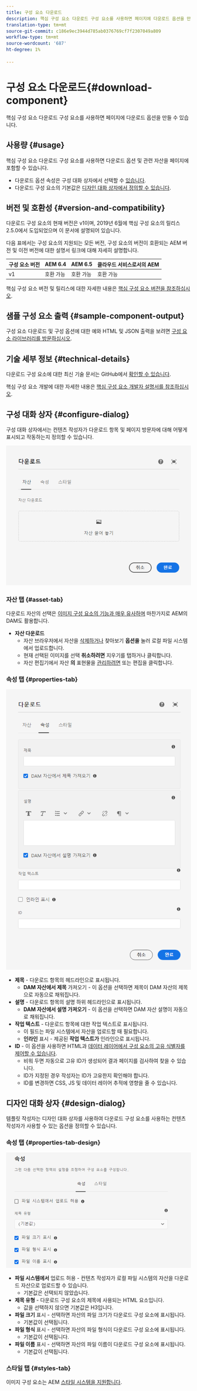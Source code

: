 ```yaml
---
title: 구성 요소 다운로드
description: 핵심 구성 요소 다운로드 구성 요소를 사용하면 페이지에 다운로드 옵션을 만들 수 있습니다.
translation-type: tm+mt
source-git-commit: c186e9ec3944d785ab0376769cf7f2307049a809
workflow-type: tm+mt
source-wordcount: '687'
ht-degree: 1%

---
```



# 구성 요소 다운로드{#download-component}

핵심 구성 요소 다운로드 구성 요소를 사용하면 페이지에 다운로드 옵션을 만들 수 있습니다.

## 사용량 {#usage}

핵심 구성 요소 다운로드 구성 요소를 사용하면 다운로드 옵션 및 관련 자산을 페이지에 포함할 수 있습니다.

* 다운로드 옵션 속성은 구성 대화 상자에서 선택할 수 [있습니다](#configure-dialog).
* 다운로드 구성 요소의 기본값은 [디자인 대화 상자에서 정의할 수 있습니다](#design-dialog).

## 버전 및 호환성 {#version-and-compatibility}

다운로드 구성 요소의 현재 버전은 v1이며, 2019년 6월에 핵심 구성 요소의 릴리스 2.5.0에서 도입되었으며 이 문서에 설명되어 있습니다.

다음 표에서는 구성 요소의 지원되는 모든 버전, 구성 요소의 버전이 호환되는 AEM 버전 및 이전 버전에 대한 설명서 링크에 대해 자세히 설명합니다.

| 구성 요소 버전 | AEM 6.4 | AEM 6.5 | 클라우드 서비스로서의 AEM |
|--- |--- |---|---|
| v1 | 호환 가능 | 호환 가능 | 호환 가능 |

핵심 구성 요소 버전 및 릴리스에 대한 자세한 내용은 [핵심 구성 요소 버전을 참조하십시오](/help/versions.md).

## 샘플 구성 요소 출력 {#sample-component-output}

구성 요소 다운로드 및 구성 옵션에 대한 예와 HTML 및 JSON 출력을 보려면 [구성 요소 라이브러리를 방문하십시오](https://adobe.com/go/aem_cmp_library_download).

## 기술 세부 정보 {#technical-details}

다운로드 구성 요소에 대한 최신 기술 문서는 GitHub에서 [확인할 수 있습니다](https://adobe.com/go/aem_cmp_tech_download_v1).

핵심 구성 요소 개발에 대한 자세한 내용은 [핵심 구성 요소 개발자 설명서를 참조하십시오](/help/developing/overview.md).

## 구성 대화 상자 {#configure-dialog}

구성 대화 상자에서는 컨텐츠 작성자가 다운로드 항목 및 페이지 방문자에 대해 어떻게 표시되고 작동하는지 정의할 수 있습니다.

![구성 요소 다운로드 편집 대화 상자의 자산 탭](/help/assets/download-edit-asset.png)

### 자산 탭 {#asset-tab}

다운로드 자산의 선택은 [이미지 구성 요소의 기능과 매우 유사하며](image.md) 마찬가지로 AEM의 DAM도 활용합니다.

* **자산 다운로드**
   * 자산 브라우저에서 자산을 [삭제하거나](https://docs.adobe.com/content/help/en/experience-manager-cloud-service/sites/authoring/fundamentals/environment-tools.html) 찾아보기 **옵션을** 눌러 로컬 파일 시스템에서 업로드합니다.
   * 현재 선택된 이미지를 선택 **취소하려면** 지우기를 탭하거나 클릭합니다.
   * 자산 편집기에서 자산 **의** 표현물을 [관리하려면](https://docs.adobe.com/content/help/en/experience-manager-cloud-service/assets/manage/manage-digital-assets.html) 또는 편집을 클릭합니다.

### 속성 탭 {#properties-tab}

![구성 요소 다운로드 편집 대화 상자의 속성 탭](/help/assets/download-edit-properties.png)

* **제목** - 다운로드 항목의 헤드라인으로 표시됩니다.
   * **DAM 자산에서 제목** 가져오기 - 이 옵션을 선택하면 제목이 DAM 자산의 제목으로 자동으로 채워집니다.
* **설명** - 다운로드 항목의 설명 하위 헤드라인으로 표시됩니다.
   * **DAM 자산에서 설명 가져오기** - 이 옵션을 선택하면 DAM 자산 설명이 자동으로 채워집니다.
* **작업 텍스트** - 다운로드 항목에 대한 작업 텍스트로 표시됩니다.
   * 이 필드는 파일 시스템에서 자산을 업로드할 때 필요합니다.
   * **인라인** 표시 - 제공된 **작업 텍스트가** 인라인으로 표시됩니다.
* **ID** - 이 옵션을 사용하면 HTML과 [데이터 레이어에서 구성 요소의 고유 식별자를 제어할 수 있습니다](/help/developing/data-layer/overview.md).
   * 비워 두면 자동으로 고유 ID가 생성되어 결과 페이지를 검사하여 찾을 수 있습니다.
   * ID가 지정된 경우 작성자는 ID가 고유한지 확인해야 합니다.
   * ID를 변경하면 CSS, JS 및 데이터 레이어 추적에 영향을 줄 수 있습니다.

## 디자인 대화 상자 {#design-dialog}

템플릿 작성자는 디자인 대화 상자를 사용하여 다운로드 구성 요소를 사용하는 컨텐츠 작성자가 사용할 수 있는 옵션을 정의할 수 있습니다.

### 속성 탭 {#properties-tab-design}

![구성 요소 다운로드 대화 상자](/help/assets/download-design.png)

* **파일 시스템에서** 업로드 허용 - 컨텐츠 작성자가 로컬 파일 시스템의 자산을 다운로드 자산으로 업로드할 수 있습니다.
   * 기본값은 선택되지 않았습니다.
* **제목 유형** - 다운로드 구성 요소의 제목에 사용되는 HTML 요소입니다.
   * 값을 선택하지 않으면 기본값은 H3입니다.
* **파일 크기** 표시 - 선택하면 자산의 파일 크기가 다운로드 구성 요소에 표시됩니다.
   * 기본값이 선택됩니다.
* **파일 형식** 표시 - 선택하면 자산의 파일 형식이 다운로드 구성 요소에 표시됩니다.
   * 기본값이 선택됩니다.
* **파일 이름** 표시 - 선택하면 자산의 파일 이름이 다운로드 구성 요소에 표시됩니다.
   * 기본값이 선택됩니다.

### 스타일 탭 {#styles-tab}

이미지 구성 요소는 AEM [스타일 시스템을 지원합니다](/help/get-started/authoring.md#component-styling).
